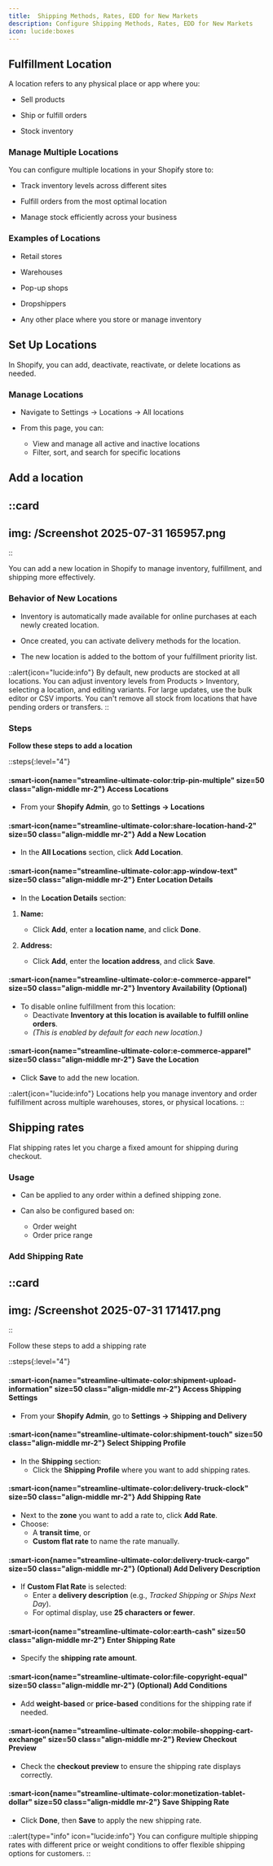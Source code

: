 ```yaml
---
title:  Shipping Methods, Rates, EDD for New Markets
description: Configure Shipping Methods, Rates, EDD for New Markets
icon: lucide:boxes
---
```


## Fulfillment Location

A location refers to any physical place or app where you:

- Sell products

- Ship or fulfill orders

- Stock inventory

### Manage Multiple Locations

You can configure multiple locations in your Shopify store to:

- Track inventory levels across different sites

- Fulfill orders from the most optimal location

- Manage stock efficiently across your business

### Examples of Locations

- Retail stores

- Warehouses

- Pop-up shops

- Dropshippers

- Any other place where you store or manage inventory

## Set Up Locations

In Shopify, you can add, deactivate, reactivate, or delete locations as needed.

### Manage Locations

- Navigate to Settings → Locations → All locations

- From this page, you can:
  - View and manage all active and inactive locations
  - Filter, sort, and search for specific locations

## Add a location

::card
---
img: /Screenshot 2025-07-31 165957.png
---
::

You can add a new location in Shopify to manage inventory, fulfillment, and shipping more effectively.

### Behavior of New Locations

- Inventory is automatically made available for online purchases at each newly created location.

- Once created, you can activate delivery methods for the location.

- The new location is added to the bottom of your fulfillment priority list.

::alert{icon="lucide:info"}
  By default, new products are stocked at all locations. You can adjust inventory levels from Products > Inventory, selecting a location, and editing variants. For large updates, use the bulk editor or CSV imports. You can't remove all stock from locations that have pending orders or transfers.
::

### Steps

**Follow these steps to add a location**

::steps{:level="4"}

#### :smart-icon{name="streamline-ultimate-color:trip-pin-multiple" size=50 class="align-middle mr-2"} Access Locations  

- From your **Shopify Admin**, go to **Settings → Locations**


#### :smart-icon{name="streamline-ultimate-color:share-location-hand-2" size=50 class="align-middle mr-2"} Add a New Location  

- In the **All Locations** section, click **Add Location**.


#### :smart-icon{name="streamline-ultimate-color:app-window-text" size=50 class="align-middle mr-2"} Enter Location Details  

- In the **Location Details** section:

1. **Name:**  
   - Click **Add**, enter a **location name**, and click **Done**.  

2. **Address:**  
   - Click **Add**, enter the **location address**, and click **Save**.

#### :smart-icon{name="streamline-ultimate-color:e-commerce-apparel" size=50 class="align-middle mr-2"} Inventory Availability (Optional)  

- To disable online fulfillment from this location:  
  - Deactivate **Inventory at this location is available to fulfill online orders**.  
  - *(This is enabled by default for each new location.)*

#### :smart-icon{name="streamline-ultimate-color:e-commerce-apparel" size=50 class="align-middle mr-2"} Save the Location  

- Click **Save** to add the new location.

::alert{icon="lucide:info"}
Locations help you manage inventory and order fulfillment across multiple warehouses, stores, or physical locations.
::

## Shipping rates

Flat shipping rates let you charge a fixed amount for shipping during checkout.

### Usage

- Can be applied to any order within a defined shipping zone.

- Can also be configured based on:
  - Order weight
  - Order price range

### Add Shipping Rate

::card
---
img: /Screenshot 2025-07-31 171417.png
---
::

Follow these steps to add a shipping rate

::steps{:level="4"}

#### :smart-icon{name="streamline-ultimate-color:shipment-upload-information" size=50 class="align-middle mr-2"} Access Shipping Settings  

- From your **Shopify Admin**, go to **Settings → Shipping and Delivery**


#### :smart-icon{name="streamline-ultimate-color:shipment-touch" size=50 class="align-middle mr-2"} Select Shipping Profile  

- In the **Shipping** section:
  - Click the **Shipping Profile** where you want to add shipping rates.


#### :smart-icon{name="streamline-ultimate-color:delivery-truck-clock" size=50 class="align-middle mr-2"} Add Shipping Rate  

- Next to the **zone** you want to add a rate to, click **Add Rate**.
- Choose:
  - A **transit time**, or
  - **Custom flat rate** to name the rate manually.


#### :smart-icon{name="streamline-ultimate-color:delivery-truck-cargo" size=50 class="align-middle mr-2"} (Optional) Add Delivery Description  

- If **Custom Flat Rate** is selected:
  - Enter a **delivery description** (e.g., *Tracked Shipping* or *Ships Next Day*).
  - For optimal display, use **25 characters or fewer**.


#### :smart-icon{name="streamline-ultimate-color:earth-cash" size=50 class="align-middle mr-2"} Enter Shipping Rate  

- Specify the **shipping rate amount**.


#### :smart-icon{name="streamline-ultimate-color:file-copyright-equal" size=50 class="align-middle mr-2"} (Optional) Add Conditions  

- Add **weight-based** or **price-based** conditions for the shipping rate if needed.


#### :smart-icon{name="streamline-ultimate-color:mobile-shopping-cart-exchange" size=50 class="align-middle mr-2"} Review Checkout Preview  

- Check the **checkout preview** to ensure the shipping rate displays correctly.


#### :smart-icon{name="streamline-ultimate-color:monetization-tablet-dollar" size=50 class="align-middle mr-2"} Save Shipping Rate  

- Click **Done**, then **Save** to apply the new shipping rate.

::alert{type="info" icon="lucide:info"}
You can configure multiple shipping rates with different price or weight conditions to offer flexible shipping options for customers.
::

